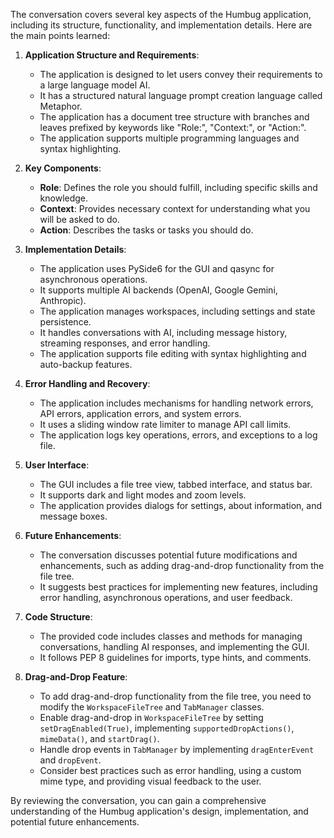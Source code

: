 The conversation covers several key aspects of the Humbug application, including its structure, functionality, and implementation details. Here are the main points learned:

1. **Application Structure and Requirements**:

   - The application is designed to let users convey their requirements to a large language model AI.
   - It has a structured natural language prompt creation language called Metaphor.
   - The application has a document tree structure with branches and leaves prefixed by keywords like "Role:", "Context:", or "Action:".
   - The application supports multiple programming languages and syntax highlighting.

2. **Key Components**:

   - **Role**: Defines the role you should fulfill, including specific skills and knowledge.
   - **Context**: Provides necessary context for understanding what you will be asked to do.
   - **Action**: Describes the tasks or tasks you should do.

3. **Implementation Details**:

   - The application uses PySide6 for the GUI and qasync for asynchronous operations.
   - It supports multiple AI backends (OpenAI, Google Gemini, Anthropic).
   - The application manages workspaces, including settings and state persistence.
   - It handles conversations with AI, including message history, streaming responses, and error handling.
   - The application supports file editing with syntax highlighting and auto-backup features.

4. **Error Handling and Recovery**:

   - The application includes mechanisms for handling network errors, API errors, application errors, and system errors.
   - It uses a sliding window rate limiter to manage API call limits.
   - The application logs key operations, errors, and exceptions to a log file.

5. **User Interface**:

   - The GUI includes a file tree view, tabbed interface, and status bar.
   - It supports dark and light modes and zoom levels.
   - The application provides dialogs for settings, about information, and message boxes.

6. **Future Enhancements**:

   - The conversation discusses potential future modifications and enhancements, such as adding drag-and-drop functionality from the file tree.
   - It suggests best practices for implementing new features, including error handling, asynchronous operations, and user feedback.

7. **Code Structure**:

   - The provided code includes classes and methods for managing conversations, handling AI responses, and implementing the GUI.
   - It follows PEP 8 guidelines for imports, type hints, and comments.

8. **Drag-and-Drop Feature**:

   - To add drag-and-drop functionality from the file tree, you need to modify the `WorkspaceFileTree` and `TabManager` classes.
   - Enable drag-and-drop in `WorkspaceFileTree` by setting `setDragEnabled(True)`, implementing `supportedDropActions()`, `mimeData()`, and `startDrag()`.
   - Handle drop events in `TabManager` by implementing `dragEnterEvent` and `dropEvent`.
   - Consider best practices such as error handling, using a custom mime type, and providing visual feedback to the user.

By reviewing the conversation, you can gain a comprehensive understanding of the Humbug application's design, implementation, and potential future enhancements.

